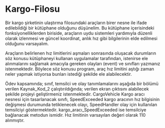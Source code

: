 # Kargo-Filosu

Bir kargo şirketinin ulaştırma filosundaki araçların birer nesne ile ifade edilebildiği bir kütüphane
olduğunu düşünelim. Bu kütüphane içerisindeki fonksiyonelliklerden biriside, araçların uydu
sistemleri yardımıyla düzenli olarak izlenmesi ve güncel koordinat, anlık hız gibi bilgilerinin elde
edilmesi olduğunu varsayalım.

Araçların belirlenen hız limitlerini aşmaları sonrasında oluşacak durumların söz konusu
kütüphaneyi kullanan uygulamalar tarafından, istenirse ele alınmalarını sağlamak amacıyla
gereken olayları (event) ve sınıfları yazmanız istenmektedir. Böylece söz konusu program, araç
hız limitini aştığı zaman neler yapmak istiyorsa bunları istediği şekilde ele alabilecektir.

Ödev kapsamında; sınıf, temsilci ve olay tanımlamalarını aşağıda bir bölümü verilen
Kaynak_Kod_2 çalıştırıldığında; verilen ekran çıktısını alabilecek şekilde projeyi geliştirmeniz
istenmektedir. CargoVehicle Kargo aracı nesnesi için tasarlanacak sınıfı, SpeedExceeded kargo
aracının hız bilgisinin değişmesi durumunda tetiklenecek olayı, SpeedHandler olay için kullanılan
temsilciyi göstermektedir. kargo_aracı_SpeedExceeded ise temsilciye bağlanacak metodun
ismidir. Hız limitinin varsayılan değeri olarak 110 alınmıştır.